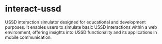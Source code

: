 # interact-ussd
USSD interaction simulator designed for educational and development purposes. It enables users to simulate basic USSD interactions within a web environment, offering insights into USSD functionality and its applications in mobile communication.
